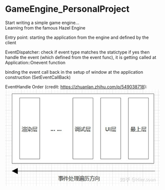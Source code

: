 # GameEngine_PersonalProject  
Start writing a simple game engine...  
Learning from the famous Hazel Engine  

Entry point: starting the application from the engine and defined by the client  

EventDispatcher: check if event type matches the statictype if yes then handle the event (which defined from the event func), it is getting called at Application::Onevent function

binding the event call back in the setup of window at the application construction (SetEventCallBack)

EventHandle Order (credit: https://zhuanlan.zhihu.com/p/549038718):  
![image](https://github.com/Zhengkaluo/GameEngine_PersonalProject/blob/main/IMG/EventHandleOrder.jpg)